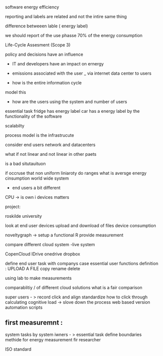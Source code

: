 software energy efficiency 

reporting and labels are related and not the intire same thing

difference betweeen lable ( energy label) 

we should report of the use phasse 70% of the energy consumption

Life-Cycle Assesment (Scope 3) 

policy and decisions have an influence 


- IT and developers have an impact on ernergy

- emissions associated with the user 
 _ via internet data center to users 
- how is the entire information cycle 

model this 
- how are the users using the system and number of users 


essential task 
fridge has energy label
car has a energy label
by the functionality of the software

scalabilty 

process model is the infrastrucute 

consider end users network and datacenters

what if not linear and not linear in other paets

is a bad situtauituon

if occruse that non uniform liniaroty
do ranges what is aversge energy cinsumption 
world wide system 
- end users a bit different

CPU -> is own i
devices matters


project:

roskilde university 


look at end user devices 
upload and download of files
device consumption


noveltygraph -> setup a functional R 
provide measurement 

compare different cloud system -live system

CopenCloud 
IDrive 
onedrive
dropbox

define end user task 
with companys case 
essential user functions
definition : 
  UPLOAD A FILE 
  copy rename 
  delete 

using lab to make measurements

comparablitiy / of different cloud solutions 
what is a fair comparison 

super users - > record   click and align
standardize how to click through
calculating cognitive load -> slove down the process
web based version
automation scripts

first measuremnt : 
 - 


system tasks 
by system iwners - > essential task
define boundaries
methide for energy measurement fir researcher 

ISO standard 